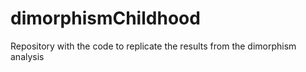 # dimorphismChildhood
Repository with the code to replicate the results from the dimorphism analysis
